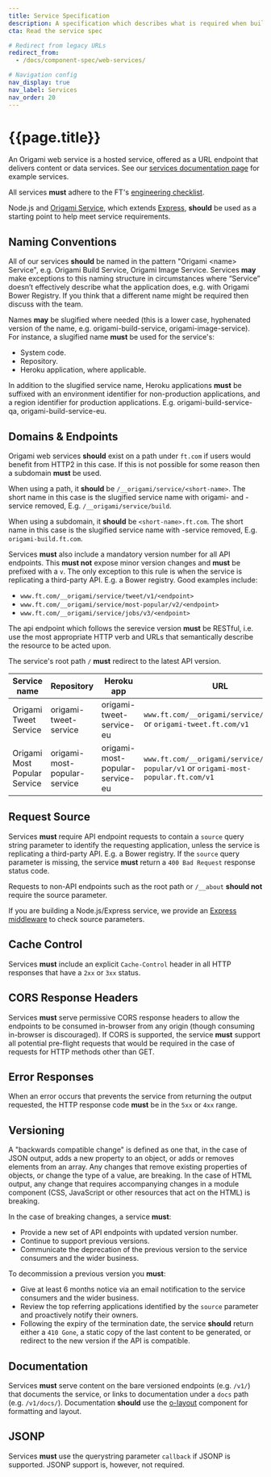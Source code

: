 ```yaml
---
title: Service Specification
description: A specification which describes what is required when building Origami web services.
cta: Read the service spec

# Redirect from legacy URLs
redirect_from:
  - /docs/component-spec/web-services/

# Navigation config
nav_display: true
nav_label: Services
nav_order: 20
---
```


# {{page.title}}

An Origami web service is a hosted service, offered as a URL endpoint that delivers content or data services. See our [services documentation page](/docs/services/) for example services.

All services **must** adhere to the FT's <a href="https://docs.google.com/document/d/1NbgQwJKUhSJBVMWw8OVVrKyKwRieaXq7AOtioC69XKM" class="o-typography-link--external">engineering checklist</a>.

Node.js and <a href="https://github.com/Financial-Times/origami-service" class="o-typography-link--external">Origami Service</a>, which extends <a href="https://expressjs.com/" class="o-typography-link--external">Express</a>, **should** be used as a starting point to help meet service requirements.

## Naming Conventions

All of our services **should** be named in the pattern "Origami &#x3C;name&#x3E; Service", e.g. Origami Build Service, Origami Image Service. Services **may** make exceptions to this naming structure in circumstances where “Service” doesn’t effectively describe what the application does, e.g. with Origami Bower Registry. If you think that a different name might be required then discuss with the team.

Names **may** be slugified where needed (this is a lower case, hyphenated version of the name, e.g. origami-build-service, origami-image-service). For instance, a slugified name **must** be used for the service's:
  - System code.
  - Repository.
  - Heroku application, where applicable.

In addition to the slugified service name, Heroku applications **must** be suffixed with an environment identifier for non-production applications, and a region identifier for production applications. E.g. origami-build-service-qa, origami-build-service-eu.

## Domains &amp; Endpoints

Origami web services **should** exist on a path under `ft.com` if users would benefit from HTTP2 in this case. If this is not possible for some reason then a subdomain **must** be used.

When using a path, it **should** be `/__origami/service/<short-name>`. The short name in this case is the slugified service name with origami- and -service removed, E.g. `/__origami/service/build`.

When using a subdomain, it **should** be `<short-name>.ft.com`. The short name in this case is the slugified service name with -service removed, E.g. `origami-build.ft.com`.

Services **must** also include a mandatory version number for all API endpoints. This **must not** expose minor version changes and **must** be prefixed with a `v`. The only exception to this rule is when the service is replicating a third-party API. E.g. a Bower registry. Good examples include:
- `www.ft.com/__origami/service/tweet/v1/<endpoint>`
- `www.ft.com/__origami/service/most-popular/v2/<endpoint>`
- `www.ft.com/__origami/service/jobs/v3/<endpoint>`

The api endpoint which follows the serevice version **must** be RESTful, i.e. use the most appropriate HTTP verb and URLs that semantically describe the resource to be acted upon.

The service's root path `/` **must** redirect to the latest API version.

<table class="o-table o-table--horizontal-lines" data-o-component="o-table">
<thead>
	<tr>
		<th scope="col" role="columnheader">Service name</th>
		<th scope="col" role="columnheader">Repository</th>
		<th scope="col" role="columnheader">Heroku app</th>
		<th scope="col" role="columnheader">URL</th>
	</tr>
</thead>
<tbody>
	<tr>
		<td>Origami Tweet Service</td>
		<td>origami-tweet-service</td>
		<td>origami-tweet-service-eu</td>
		<td><code>www.ft.com/__origami/service/tweet/v1</code> or <code>origami-tweet.ft.com/v1</code></td>
	</tr>
	<tr>
		<td>Origami Most Popular Service</td>
		<td>origami-most-popular-service</td>
		<td>origami-most-popular-service-eu</td>
		<td><code>www.ft.com/__origami/service/most-popular/v1</code> or <code>origami-most-popular.ft.com/v1</code></td>
	</tr>
</tbody>
</table>

## Request Source

Services **must** require API endpoint requests to contain a `source` query string parameter to identify the requesting application, unless the service is replicating a third-party API. E.g. a Bower registry. If the `source` query parameter is missing, the service **must** return a `400 Bad Request` response status code.

Requests to non-API endpoints such as the root path or `/__about` **should not** require the source parameter.

If you are building a Node.js/Express service, we provide an <a href="https://github.com/Financial-Times/source-param-middleware" class="o-typography-link--external">Express middleware</a> to check source parameters.

## Cache Control

Services **must** include an explicit `Cache-Control` header in all HTTP responses that have a `2xx` or `3xx` status.

## CORS Response Headers

Services **must** serve permissive CORS response headers to allow the endpoints to be consumed in-browser from any origin (though consuming in-browser is discouraged). If CORS is supported, the service **must** support all potential pre-flight requests that would be required in the case of requests for HTTP methods other than GET.

## Error Responses

When an error occurs that prevents the service from returning the output requested, the HTTP response code **must** be in the `5xx` or `4xx` range.

## Versioning

A "backwards compatible change" is defined as one that, in the case of JSON output, adds a new property to an object, or adds or removes elements from an array. Any changes that remove existing properties of objects, or change the type of a value, are breaking. In the case of HTML output, any change that requires accompanying changes in a module component (CSS, JavaScript or other resources that act on the HTML) is breaking.

In the case of breaking changes, a service **must**:

- Provide a new set of API endpoints with updated version number.
- Continue to support previous versions.
- Communicate the deprecation of the previous version to the service consumers and the wider business.

To decommission a previous version you **must**:

- Give at least 6 months notice via an email notification to the service consumers and the wider business.
- Review the top referring applications identified by the `source` parameter and proactively notify their owners.
- Following the expiry of the termination date, the service **should** return either a `410 Gone`, a static copy of the last content to be generated, or redirect to the new version if the API is compatible.

## Documentation

Services **must** serve content on the bare versioned endpoints (e.g. `/v1/`) that documents the service, or links to documentation under a `docs` path (e.g. `/v1/docs/`). Documentation **should** use the [o-layout](https://registry.origami.ft.com/components/o-layout) component for formatting and layout.

## JSONP

Services **must** use the querystring parameter `callback` if JSONP is supported. JSONP support is, however, not required.
